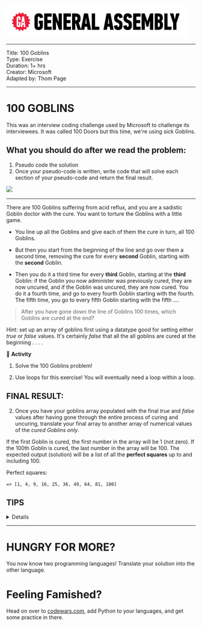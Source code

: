 ![](/ga_cog.png)



---
Title: 100 Goblins<br>
Type: Exercise<br>
Duration: 1+ hrs <br>
Creator: Microsoft<br>
Adapted by: Thom Page<br>

---

# 100 GOBLINS

This was an interview coding challenge used by Microsoft to challenge its interviewees. It was called 100 Doors but this time, we're using sick Goblins.

## What you should do after we read the problem:

1. Pseudo code the solution
2. Once your pseudo-code is written, write code that will solve each section of your pseudo-code and return the final result.

![](https://i.imgur.com/Nq4qBwT.png)
<hr>


There are 100 Goblins suffering from acid reflux, and you are a sadistic Goblin doctor with
the cure. You want to torture the Goblins with a little game.  

* You line up all the Goblins and
give each of them the cure in turn, all 100 Goblins.  

* But then you start from the beginning of the line and go over them a second time, removing the cure for every **second** Goblin, starting with the **second** Goblin.  

* Then you do it a third time for every **third** Goblin, starting at the **third** Goblin: if the Goblin you now administer was previously cured, they are now uncured, and if the Goblin was uncured, they are now cured. You do it a fourth time, and go to every fourth Goblin starting with the fourth. The fifth time, you go to every fifth Goblin starting with the fifth ....  

> After you have gone down the line of Goblins 100 times, which Goblins are cured at the end?

Hint: set up an array of goblins first using a datatype good for setting either *true* or *false*
values. It's certainly *false* that all the all goblins are cured at the beginning . . . .


&#x1F535; **Activity**

1. Solve the 100 Goblins problem!

1. Use loops for this exercise! You will eventually need a loop within a loop.

## FINAL RESULT:

2. Once you have your goblins array populated with the final *true* and *false* values after having gone through the entire process of curing and uncuring, translate your final array to another array of numerical values of the *cured Goblins only*.

If the first Goblin is cured, the first number in the array will be 1 (not zero). If the 100th Goblin is cured, the last number in the array will be 100. The expected output (solution) will be a list of all the **perfect squares** up to and including 100.

Perfect squares:

```
=> [1, 4, 9, 16, 25, 36, 49, 64, 81, 100]
```



## TIPS
<details>
1. You could push false into an array 100 times to get your 100 goblins
<br>
2. You could iterate over the goblins as many times as the length of the array
<br>
3. You could use the current number as the starting point in a range for the inner loop
<br>
4. The Range could step by some incrementing number to skip over goblins
<br>
5. When the iterators are finished, you could get the index value of the goblins that have been cured . . .
</details>

---

# HUNGRY FOR MORE?
You now know two programming languages! Translate your solution into the other language.

# Feeling Famished?
Head on over to [codewars.com](https://codewars.com), add Python to your languages, and get some practice in there. 
